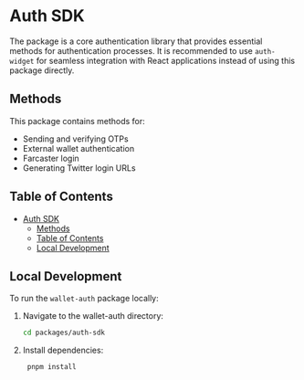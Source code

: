 # Auth SDK

The package is a core authentication library that provides essential methods for authentication processes. It is recommended to use `auth-widget` for seamless integration with React applications instead of using this package directly.  

## Methods

This package contains methods for:

- Sending and verifying OTPs
- External wallet authentication
- Farcaster login
- Generating Twitter login URLs


## Table of Contents

- [Auth SDK](#auth-sdk)
  - [Methods](#methods)
  - [Table of Contents](#table-of-contents)
  - [Local Development](#local-development)

## Local Development

To run the `wallet-auth` package locally:

1. Navigate to the wallet-auth directory:
    
    ```sh
    cd packages/auth-sdk
    ```

2. Install dependencies:
   
   ```sh
    pnpm install
    ```

